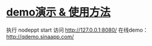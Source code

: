 # [demo演示 & 使用方法](https://github.com/ksky521/nodePPT)

执行 nodeppt start
访问 http://127.0.0.1:8080/
在线demo： http://qdemo.sinaapp.com/